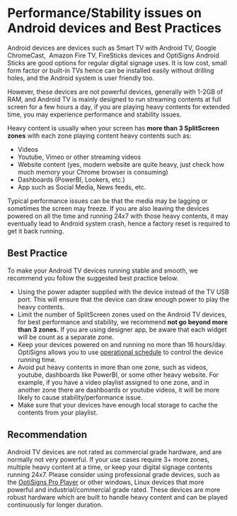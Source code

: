 # Performance/Stability issues on Android devices and Best Practices

Android devices are devices such as Smart TV with Android TV, Google ChromeCast,  Amazon Fire TV, FireSticks devices and OptiSigns Android Sticks are good options for regular digital signage uses. It is low cost, small form factor or built-in TVs hence can be installed easily without drilling holes, and the Android system is user friendly too.

However, these devices are not powerful devices, generally with 1-2GB of RAM, and Android TV is mainly designed to run streaming contents at full screen for a few hours a day, if you are playing heavy contents for extended time, you may experience performance and stability issues.

Heavy content is usually when your screen has **more than 3 SplitScreen zones** with each zone playing content heavy contents such as:

* Videos
* Youtube, Vimeo or other streaming videos
* Website content (yes, modern website are quite heavy, just check how much memory your Chrome browser is consuming)
* Dashboards (PowerBI, Lookers, etc.)
* App such as Social Media, News feeds, etc.

Typical performance issues can be that the media may be lagging or sometimes the screen may freeze. If you are also leaving the devices powered on all the time and running 24x7 with those heavy contents, it may eventually lead to Android system crash, hence a factory reset is required to get it back running.

## Best Practice

To make your Android TV devices running stable and smooth, we recommend you follow the suggested best practice below.

* Using the power adapter supplied with the device instead of the TV USB port. This will ensure that the device can draw enough power to play the heavy contents.
* Limit the number of SplitScreen zones used on the Android TV devices, for best performance and stability, we recommend **not go beyond more than 3 zones.** If you are using designer app, be aware that each widget will be count as a separate zone.
* Keep your devices powered on and running no more than 16 hours/day. OptiSigns allows you to use [operational schedule](https://support.optisigns.com/hc/en-us/articles/28598173096723) to control the device running time.
* Avoid put heavy contents in more than one zone, such as videos, youtube, dashboards like PowerBI, or some other heavy website. For example, if you have a video playlist assigned to one zone, and in another zone there are dashboards or youtube videos, it will be more likely to cause stability/performance issue.
* Make sure that your devices have enough local storage to cache the contents from your playlist.

## Recommendation

Android TV devices are not rated as commercial grade hardware, and are normally not very powerful. If your use cases require 3+ more zones, multiple heavy content at a time, or keep your digital signage contents running 24x7. Please consider using professional grade devices, such as the [OptiSigns Pro Player](https://www.optisigns.com/product/hardware) or other windows, Linux devices that more powerful and industrial/commercial grade rated. These devices are more robust hardware which are built to handle heavy content and can be played continuously for longer duration.